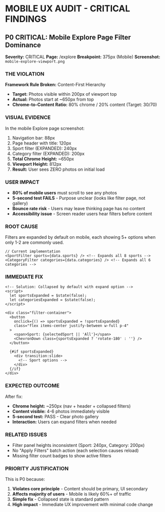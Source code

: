 # MOBILE UX AUDIT - CRITICAL FINDINGS

## P0 CRITICAL: Mobile Explore Page Filter Dominance

**Severity:** CRITICAL
**Page:** /explore
**Breakpoint:** 375px (Mobile)
**Screenshot:** `mobile-explore-viewport.png`

### THE VIOLATION

**Framework Rule Broken:** Content-First Hierarchy
- **Target:** Photos visible within 200px of viewport top
- **Actual:** Photos start at ~650px from top
- **Chrome-to-Content Ratio:** 80% chrome / 20% content (Target: 30/70)

### VISUAL EVIDENCE

In the mobile Explore page screenshot:
1. Navigation bar: 88px
2. Page header with title: 120px
3. Sport filter (EXPANDED): 240px
4. Category filter (EXPANDED): 200px
5. **Total Chrome Height:** ~650px
6. **Viewport Height:** 812px
7. **Result:** User sees ZERO photos on initial load

### USER IMPACT

- **80% of mobile users** must scroll to see any photos
- **5-second test FAILS** - Purpose unclear (looks like filter page, not gallery)
- **Bounce rate risk** - Users may leave thinking page has no content
- **Accessibility issue** - Screen reader users hear filters before content

### ROOT CAUSE

Filters are expanded by default on mobile, each showing 5+ options when only 1-2 are commonly used.

```svelte
// Current implementation
<SportFilter sports={data.sports} /> <!-- Expands all 8 sports -->
<CategoryFilter categories={data.categories} /> <!-- Expands all 6 categories -->
```

### IMMEDIATE FIX

```svelte
<!-- Solution: Collapsed by default with expand option -->
<script>
  let sportsExpanded = $state(false);
  let categoriesExpanded = $state(false);
</script>

<div class="filter-container">
  <button
    onclick={() => sportsExpanded = !sportsExpanded}
    class="flex items-center justify-between w-full p-4"
  >
    <span>Sport: {selectedSport || 'All'}</span>
    <ChevronDown class={sportsExpanded ? 'rotate-180' : ''} />
  </button>

  {#if sportsExpanded}
    <div transition:slide>
      <!-- Sport options -->
    </div>
  {/if}
</div>
```

### EXPECTED OUTCOME

After fix:
- **Chrome height:** ~250px (nav + header + collapsed filters)
- **Content visible:** 4-6 photos immediately visible
- **5-second test:** PASS - Clear photo gallery
- **Interaction:** Users can expand filters when needed

### RELATED ISSUES

- Filter panel heights inconsistent (Sport: 240px, Category: 200px)
- No "Apply Filters" batch action (each selection causes reload)
- Missing filter count badges to show active filters

### PRIORITY JUSTIFICATION

This is P0 because:
1. **Violates core principle** - Content should be primary, UI secondary
2. **Affects majority of users** - Mobile is likely 60%+ of traffic
3. **Simple fix** - Collapsed state is standard pattern
4. **High impact** - Immediate UX improvement with minimal code change